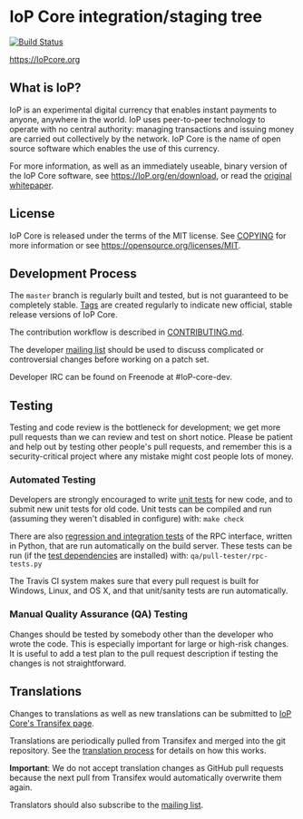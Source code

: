 IoP Core integration/staging tree
=====================================

[![Build Status](https://travis-ci.org/IoP/IoP.svg?branch=master)](https://travis-ci.org/IoP/IoP)

https://IoPcore.org

What is IoP?
----------------

IoP is an experimental digital currency that enables instant payments to
anyone, anywhere in the world. IoP uses peer-to-peer technology to operate
with no central authority: managing transactions and issuing money are carried
out collectively by the network. IoP Core is the name of open source
software which enables the use of this currency.

For more information, as well as an immediately useable, binary version of
the IoP Core software, see https://IoP.org/en/download, or read the
[original whitepaper](https://IoPcore.org/IoP.pdf).

License
-------

IoP Core is released under the terms of the MIT license. See [COPYING](COPYING) for more
information or see https://opensource.org/licenses/MIT.

Development Process
-------------------

The `master` branch is regularly built and tested, but is not guaranteed to be
completely stable. [Tags](https://github.com/IoP/IoP/tags) are created
regularly to indicate new official, stable release versions of IoP Core.

The contribution workflow is described in [CONTRIBUTING.md](CONTRIBUTING.md).

The developer [mailing list](https://lists.linuxfoundation.org/mailman/listinfo/IoP-dev)
should be used to discuss complicated or controversial changes before working
on a patch set.

Developer IRC can be found on Freenode at #IoP-core-dev.

Testing
-------

Testing and code review is the bottleneck for development; we get more pull
requests than we can review and test on short notice. Please be patient and help out by testing
other people's pull requests, and remember this is a security-critical project where any mistake might cost people
lots of money.

### Automated Testing

Developers are strongly encouraged to write [unit tests](/doc/unit-tests.md) for new code, and to
submit new unit tests for old code. Unit tests can be compiled and run
(assuming they weren't disabled in configure) with: `make check`

There are also [regression and integration tests](/qa) of the RPC interface, written
in Python, that are run automatically on the build server.
These tests can be run (if the [test dependencies](/qa) are installed) with: `qa/pull-tester/rpc-tests.py`

The Travis CI system makes sure that every pull request is built for Windows, Linux, and OS X, and that unit/sanity tests are run automatically.

### Manual Quality Assurance (QA) Testing

Changes should be tested by somebody other than the developer who wrote the
code. This is especially important for large or high-risk changes. It is useful
to add a test plan to the pull request description if testing the changes is
not straightforward.

Translations
------------

Changes to translations as well as new translations can be submitted to
[IoP Core's Transifex page](https://www.transifex.com/projects/p/IoP/).

Translations are periodically pulled from Transifex and merged into the git repository. See the
[translation process](doc/translation_process.md) for details on how this works.

**Important**: We do not accept translation changes as GitHub pull requests because the next
pull from Transifex would automatically overwrite them again.

Translators should also subscribe to the [mailing list](https://groups.google.com/forum/#!forum/IoP-translators).
